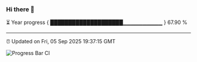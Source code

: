 ### Hi there 👋

⏳ Year progress { ████████████████████▁▁▁▁▁▁▁▁▁▁ } 67.90 %

---

⏰ Updated on Fri, 05 Sep 2025 19:37:15 GMT

![Progress Bar CI](https://github.com/IshwaranRudhara/GIT-ACTION/workflows/Progress%20Bar%20CI/badge.svg)
